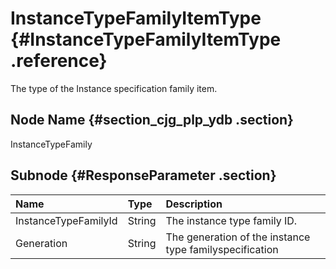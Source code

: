 # InstanceTypeFamilyItemType {#InstanceTypeFamilyItemType .reference}

The type of the Instance specification family item.

## Node Name {#section_cjg_plp_ydb .section}

InstanceTypeFamily

## Subnode {#ResponseParameter .section}

|Name|Type|Description|
|:---|:---|:----------|
|InstanceTypeFamilyId|String|The instance type family ID.|
|Generation|String|The generation of the instance type familyspecification|

